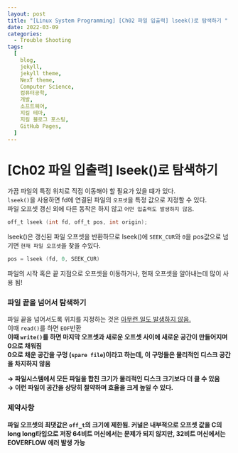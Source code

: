 ```yaml
---
layout: post
title: "[Linux System Programming] [Ch02 파일 입출력] lseek()로 탐색하기 "
date: 2022-03-09
categories:
  - Trouble Shooting
tags:
  [
    blog,
    jekyll,
    jekyll theme,
    NexT theme,
    Computer Science,
    컴퓨터공학,
    개발,
    소프트웨어,
    지킬 테마,
    지킬 블로그 포스팅,
    GitHub Pages,
  ]
---
```


# [Ch02 파일 입출력] lseek()로 탐색하기

가끔 파일의 특정 위치로 직접 이동해야 할 필요가 있을 떄가 있다.<br>
`lseek()`을 사용하면 fd에 연결된 파일의 `오프셋`을 특정 값으로 지정할 수 있다.<br>
파일 오프셋 갱신 외에 다른 동작은 하지 않고 `어떤 입출력도 발생하지 않음`.<br>

```c
off_t lseek (int fd, off_t pos, int origin);
```

lseek()은 갱신된 파일 오프셋을 반환하므로 lseek()에 `SEEK_CUR`와 `0`을 pos값으로 넘기면 `현재 파일 오프셋`을 찾을 수있다.<br>

```c
pos = lseek (fd, 0, SEEK_CUR)
```

파일의 시작 혹은 끝 지점으로 오프셋을 이동하거나, 현재 오프셋을 알아내는데 많이 사용 됨!<br>

### 파일 끝을 넘어서 탐색하기

파일 끝을 넘어서도록 위치를 지정하는 것은 <u>아무런 일도 발생하지 않음.</u><br>
이때 `read()`를 하면 `EOF`반환<br>
<b>이때 `write()`를 하면 마지막 오프셋과 새로운 오프셋 사이에 새로운 공간이 만들어지며 0으로 채워짐<b><br>
0으로 채운 공간을 구멍 (`spare file`)이라고 하는데, 이 구멍들은 물리적인 디스크 공간을 차지하지 않음

→ 파일시스템에서 모든 파일을 합친 크기가 물리적인 디스크 크기보다 더 클 수 있음<br>
→ 이런 파일이 공간을 상당히 절약하며 효율을 크게 높일 수 있다.<br>

### 제약사항

파일 오프셋의 최댓값은 `off_t`의 크기에 제한됨. 커널은 내부적으로 오프셋 값을 C의 long long타입으로 저장 64비트 머신에서는 문제가 되지 않지만, 32비트 머신에서는 EOVERFLOW 에러 발생 가능
